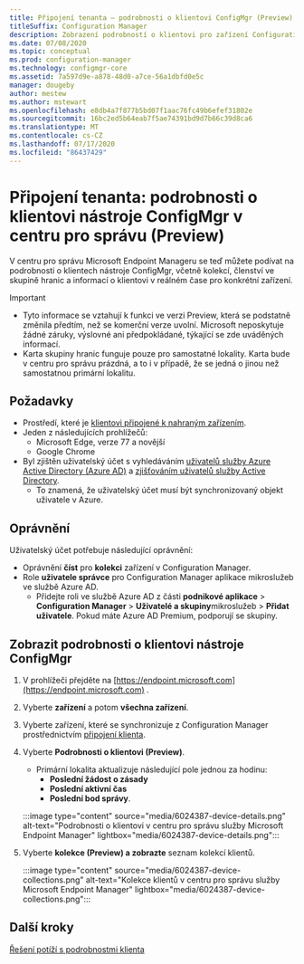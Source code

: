 ```yaml
---
title: Připojení tenanta – podrobnosti o klientovi ConfigMgr (Preview) v centru pro správu
titleSuffix: Configuration Manager
description: Zobrazení podrobností o klientovi pro zařízení Configuration Manager z centra pro správu.
ms.date: 07/08/2020
ms.topic: conceptual
ms.prod: configuration-manager
ms.technology: configmgr-core
ms.assetid: 7a597d9e-a878-48d0-a7ce-56a1dbfd0e5c
manager: dougeby
author: mestew
ms.author: mstewart
ms.openlocfilehash: e8db4a7f877b5bd07f1aac76fc49b6efef31802e
ms.sourcegitcommit: 16bc2ed5b64eab7f5ae74391bd9d7b66c39d8ca6
ms.translationtype: MT
ms.contentlocale: cs-CZ
ms.lasthandoff: 07/17/2020
ms.locfileid: "86437429"
---
```

# <a name="tenant-attach-configmgr-client-details-in-the-admin-center-preview"></a><a name="bkmk_mem"></a>Připojení tenanta: podrobnosti o klientovi nástroje ConfigMgr v centru pro správu (Preview)
<!--6024387, 6374854, 6521921, intune 7552762 pubpreview July 7, 2020-->

V centru pro správu Microsoft Endpoint Manageru se teď můžete podívat na podrobnosti o klientech nástroje ConfigMgr, včetně kolekcí, členství ve skupině hranic a informací o klientovi v reálném čase pro konkrétní zařízení.

> [!Important]
> - Tyto informace se vztahují k funkci ve verzi Preview, která se podstatně změnila předtím, než se komerční verze uvolní. Microsoft neposkytuje žádné záruky, výslovné ani předpokládané, týkající se zde uváděných informací.
> - Karta skupiny hranic funguje pouze pro samostatné lokality. Karta bude v centru pro správu prázdná, a to i v případě, že se jedná o jinou než samostatnou primární lokalitu.

## <a name="prerequisites"></a>Požadavky

- Prostředí, které je [klientovi připojené k nahraným zařízením](device-sync-actions.md).
- Jeden z následujících prohlížečů:
  - Microsoft Edge, verze 77 a novější
  - Google Chrome
- Byl zjištěn uživatelský účet s vyhledáváním [uživatelů služby Azure Active Directory (Azure AD)](https://docs.microsoft.com/mem/configmgr/core/servers/deploy/configure/about-discovery-methods#azureaddisc) a [zjišťováním uživatelů služby Active Directory](https://docs.microsoft.com/mem/configmgr/core/servers/deploy/configure/about-discovery-methods#bkmk_aboutUser).
  - To znamená, že uživatelský účet musí být synchronizovaný objekt uživatele v Azure.

## <a name="permissions"></a>Oprávnění

Uživatelský účet potřebuje následující oprávnění:

- Oprávnění **číst** pro **kolekci** zařízení v Configuration Manager.
- Role **uživatele správce** pro Configuration Manager aplikace mikroslužeb ve službě Azure AD.
  - Přidejte roli ve službě Azure AD z části **podnikové aplikace**  >  **Configuration Manager**  >  **Uživatelé a skupiny**mikroslužeb  >  **Přidat uživatele**. Pokud máte Azure AD Premium, podporují se skupiny.

## <a name="view-configmgr-client-details"></a>Zobrazit podrobnosti o klientovi nástroje ConfigMgr

1. V prohlížeči přejděte na [https://endpoint.microsoft.com](https://endpoint.microsoft.com) .
1. Vyberte **zařízení** a potom **všechna zařízení**.
1. Vyberte zařízení, které se synchronizuje z Configuration Manager prostřednictvím [připojení klienta](device-sync-actions.md).
1. Vyberte **Podrobnosti o klientovi (Preview)**.
   - Primární lokalita aktualizuje následující pole jednou za hodinu:
      - **Poslední žádost o zásady**
      - **Poslední aktivní čas**
      - **Poslední bod správy**.

   :::image type="content" source="media/6024387-device-details.png" alt-text="Podrobnosti o klientovi v centru pro správu služby Microsoft Endpoint Manager" lightbox="media/6024387-device-details.png":::

1. Vyberte **kolekce (Preview) a zobrazte** seznam kolekcí klientů.

   :::image type="content" source="media/6024387-device-collections.png" alt-text="Kolekce klientů v centru pro správu služby Microsoft Endpoint Manager" lightbox="media/6024387-device-collections.png":::

## <a name="next-steps"></a>Další kroky

[Řešení potíží s podrobnostmi klienta](troubleshoot-client-details.md)
